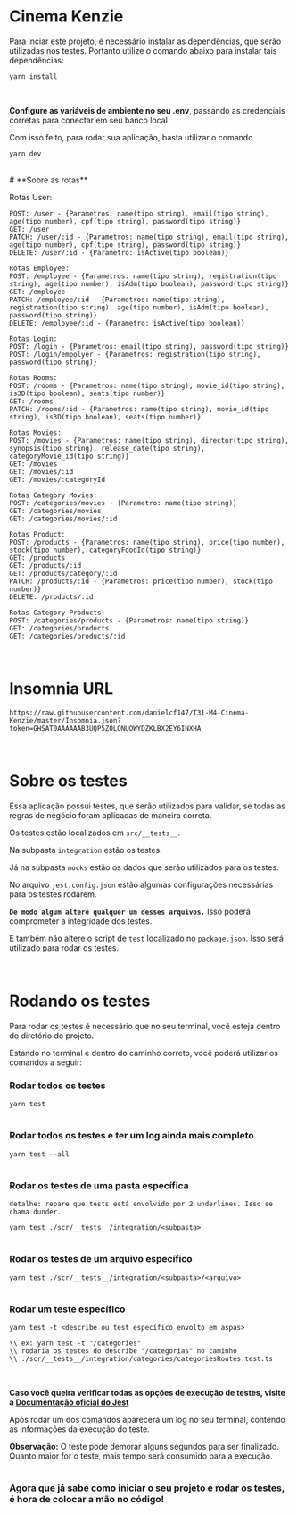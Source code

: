 # Cinema Kenzie

Para inciar este projeto, é necessário instalar as dependências, que serão utilizadas nos testes. Portanto utilize o comando abaixo para instalar tais dependências:

````
yarn install
````
<br>

**Configure as variáveis de ambiente no seu .env**, passando as credenciais corretas para conectar em seu banco local


Com isso feito, para rodar sua aplicação, basta utilizar o comando
````
yarn dev
````
<br> 
# **Sobre as rotas**

Rotas User:
````
POST: /user - {Parametros: name(tipo string), email(tipo string), age(tipo number), cpf(tipo string), password(tipo string)}
GET: /user
PATCH: /user/:id - {Parametros: name(tipo string), email(tipo string), age(tipo number), cpf(tipo string), password(tipo string)}
DELETE: /user/:id - {Parametro: isActive(tipo boolean)}
````
````
Rotas Employee:
POST: /employee - {Parametros: name(tipo string), registration(tipo string), age(tipo number), isAdm(tipo boolean), password(tipo string)}
GET: /employee
PATCH: /employee/:id - {Parametros: name(tipo string), registration(tipo string), age(tipo number), isAdm(tipo boolean), password(tipo string)}
DELETE: /employee/:id - {Parametro: isActive(tipo boolean)}
````
````
Rotas Login:
POST: /login - {Parametros: email(tipo string), password(tipo string)}
POST: /login/empolyer - {Parametros: registration(tipo string), password(tipo string)}
````
````
Rotas Rooms:
POST: /rooms - {Parametros: name(tipo string), movie_id(tipo string), is3D(tipo boolean), seats(tipo number)}
GET: /rooms 
PATCH: /rooms/:id - {Parametros: name(tipo string), movie_id(tipo string), is3D(tipo boolean), seats(tipo number)}
````
````
Rotas Movies:
POST: /movies - {Parametros: name(tipo string), director(tipo string), synopsis(tipo string), release_date(tipo string), categoryMovie_id(tipo string)}
GET: /movies
GET: /movies/:id 
GET: /movies/:categoryId
````
````
Rotas Category Movies:
POST: /categories/movies - {Parametro: name(tipo string)}
GET: /categories/movies
GET: /categories/movies/:id
````
````
Rotas Product:
POST: /products - {Parametros: name(tipo string), price(tipo number), stock(tipo number), categoryFoodId(tipo string)}
GET: /products
GET: /products/:id
GET: /products/category/:id
PATCH: /products/:id - {Parametros: price(tipo number), stock(tipo number)}
DELETE: /products/:id
````
````
Rotas Category Products:
POST: /categories/products - {Parametros: name(tipo string)}
GET: /categories/products
GET: /categories/products/:id
````
<br>

# **Insomnia URL**

````
https://raw.githubusercontent.com/danielcf147/T31-M4-Cinema-Kenzie/master/Insomnia.json?token=GHSAT0AAAAAAB3UQP5ZOLONUOWYDZKLBX2EY6INXHA
````

<br>

# **Sobre os testes**

Essa aplicação possui testes, que serão utilizados para validar, se todas as regras de negócio foram aplicadas de maneira correta.

Os testes estão localizados em `src/__tests__`.

Na subpasta `integration` estão os testes.

Já na subpasta `mocks` estão os dados que serão utilizados para os testes.

No arquivo `jest.config.json` estão algumas configurações necessárias para os testes rodarem.

**`De modo algum altere qualquer um desses arquivos.`** Isso poderá comprometer a integridade dos testes.

E também não altere o script de `test` localizado no `package.json`. Isso será utilizado para rodar os testes.

<br>


# **Rodando os testes** 

Para rodar os testes é necessário que no seu terminal, você esteja dentro do diretório do projeto.

Estando no terminal e dentro do caminho correto, você poderá utilizar os comandos a seguir:

### Rodar todos os testes
````
yarn test
````
#
### Rodar todos os testes e ter um log ainda mais completo
````
yarn test --all
````
#

### Rodar os testes de uma pasta específica
`detalhe: repare que tests está envolvido por 2 underlines. Isso se chama dunder.`
````
yarn test ./scr/__tests__/integration/<subpasta>
````
#
### Rodar os testes de um arquivo específico
````
yarn test ./scr/__tests__/integration/<subpasta>/<arquivo>
````
#
### Rodar um teste específico
````
yarn test -t <describe ou test específico envolto em aspas>
````
````
\\ ex: yarn test -t "/categories"
\\ rodaria os testes do describe "/categorias" no caminho
\\ ./scr/__tests__/integration/categories/categoriesRoutes.test.ts
````

<br>


**Caso você queira verificar todas as opções de execução de testes, visite a [Documentação oficial do Jest](https://jestjs.io/docs/cli)**

Após rodar um dos comandos aparecerá um log no seu terminal, contendo as informações da execução do teste.

**Observação:** O teste pode demorar alguns segundos para ser finalizado. Quanto maior for o teste, mais tempo será consumido para a execução.

#



### Agora que já sabe como iniciar o seu projeto e rodar os testes, é hora de colocar a mão no código!
